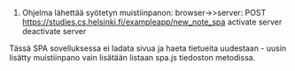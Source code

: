 1) Ohjelma lähettää syötetyn muistiinpanon:
browser->>server: POST https://studies.cs.helsinki.fi/exampleapp/new_note_spa
activate server
deactivate server

Tässä SPA sovelluksessa ei ladata sivua ja haeta tietueita uudestaan - uusin lisätty muistiinpano vain lisätään listaan spa.js tiedoston metodissa.
